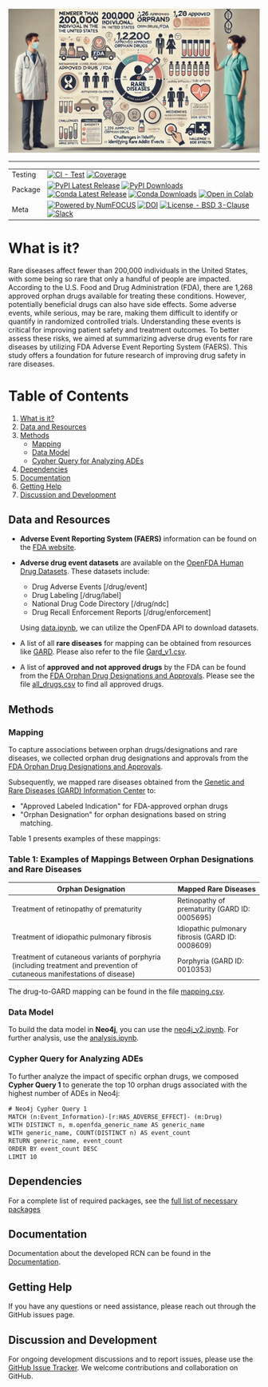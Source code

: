 <p align="center">
  <img src="https://github.com/Jaber-Valinejad/RDAS/blob/master/RDAS_FAERS/Figs/AE.webp" width="600"/>
</p>

---


| | |
| --- | --- |
| Testing | [![CI - Test](https://github.com/pandas-dev/pandas/actions/workflows/unit-tests.yml/badge.svg)](https://github.com/pandas-dev/pandas/actions/workflows/unit-tests.yml) [![Coverage](https://codecov.io/github/pandas-dev/pandas/coverage.svg?branch=main)](https://codecov.io/gh/pandas-dev/pandas) |
| Package | [![PyPI Latest Release](https://img.shields.io/pypi/v/pandas.svg)](https://pypi.org/project/pandas/) [![PyPI Downloads](https://img.shields.io/pypi/dm/pandas.svg?label=PyPI%20downloads)](https://pypi.org/project/pandas/) [![Conda Latest Release](https://anaconda.org/conda-forge/pandas/badges/version.svg)](https://anaconda.org/conda-forge/pandas) [![Conda Downloads](https://img.shields.io/conda/dn/conda-forge/pandas.svg?label=Conda%20downloads)](https://anaconda.org/conda-forge/pandas) [![Open in Colab](https://colab.research.google.com/assets/colab-badge.svg)](https://colab.research.google.com/github.com/Jaber-Valinejad/RDAS/blob/master/RDAS_FAERS/Methods/Neo4j_v2.ipynb)|
| Meta | [![Powered by NumFOCUS](https://img.shields.io/badge/powered%20by-NumFOCUS-orange.svg?style=flat&colorA=E1523D&colorB=007D8A)](https://numfocus.org) [![DOI](https://zenodo.org/badge/DOI/10.5281/zenodo.3509134.svg)](https://doi.org/10.5281/zenodo.3509134) [![License - BSD 3-Clause](https://img.shields.io/pypi/l/pandas.svg)](https://github.com/pandas-dev/pandas/blob/main/LICENSE) [![Slack](https://img.shields.io/badge/join_Slack-information-brightgreen.svg?logo=slack)](https://pandas.pydata.org/docs/dev/development/community.html?highlight=slack#community-slack) |



# What is it?
Rare diseases affect fewer than 200,000 individuals in the United States, with some being so rare that only a handful of people are impacted. According to the U.S. Food and Drug Administration (FDA), there are 1,268 approved orphan drugs available for treating these conditions. However, potentially beneficial drugs can also have side effects. Some adverse events, while serious, may be rare, making them difficult to identify or quantify in randomized controlled trials. Understanding these events is critical for improving patient safety and treatment outcomes. To better assess these risks, we aimed at summarizing adverse drug events for rare diseases by utilizing FDA Adverse Event Reporting System (FAERS). This study offers a foundation for future research of improving drug safety in rare diseases.

# Table of Contents

1. [What is it?](#what-is-it)
2. [Data and Resources](#data-and-resources)
3. [Methods](#methods)
   - [Mapping](#mapping)
   - [Data Model](#data-model)
   - [Cypher Query for Analyzing ADEs](#cypher-query-for-analyzing-ades)
4. [Dependencies](#dependencies)
5.  [Documentation](#documentation)
6.  [Getting Help](#getting-help)
7.  [Discussion and Development](#discussion-and-development)

## Data and Resources

- **Adverse Event Reporting System (FAERS)** information can be found on the [FDA website](https://www.fda.gov/drugs/surveillance/fdas-adverse-event-reporting-system-faers).
- **Adverse drug event datasets** are available on the [OpenFDA Human Drug Datasets](https://open.fda.gov/data/downloads/). These datasets include:
  - Drug Adverse Events [/drug/event]
  - Drug Labeling [/drug/label]
  - National Drug Code Directory [/drug/ndc]
  - Drug Recall Enforcement Reports [/drug/enforcement]
  
  Using [data.ipynb](https://github.com/Jaber-Valinejad/RDAS/blob/master/RDAS_FAERS/Methods/Data.ipynb), we can utilize the OpenFDA API to download datasets.
  
- A list of all **rare diseases** for mapping can be obtained from resources like [GARD](https://rarediseases.info.nih.gov/). Please also refer to the file [Gard_v1.csv](https://github.com/Jaber-Valinejad/RDAS/blob/master/RDAS_FAERS/Data/Gard_v1.csv).
  
- A list of **approved and not approved drugs** by the FDA can be found from the [FDA Orphan Drug Designations and Approvals](https://www.accessdata.fda.gov/scripts/opdlisting/oopd/). Please see the file [all_drugs.csv](https://github.com/Jaber-Valinejad/RDAS/blob/master/RDAS_FAERS/Data/all_drugs.xlsx) to find all approved drugs.

## Methods

### Mapping

To capture associations between orphan drugs/designations and rare diseases, we collected orphan drug designations and approvals from the [FDA Orphan Drug Designations and Approvals](https://fis.fda.gov/sense/app/95239e26-e0be-42d9-a960-9a5f7f1c25ee/sheet/7a47a261-d58b-4203-a8aa-6d3021737452/state/analysis). 

Subsequently, we mapped rare diseases obtained from the [Genetic and Rare Diseases (GARD) Information Center](https://ncats.nih.gov/research/research-resources/gard) to:
- "Approved Labeled Indication" for FDA-approved orphan drugs
- "Orphan Designation" for orphan designations based on string matching.

Table 1 presents examples of these mappings:

### Table 1: Examples of Mappings Between Orphan Designations and Rare Diseases

| Orphan Designation | Mapped Rare Diseases |
| ------------------ | -------------------- |
| Treatment of retinopathy of prematurity | Retinopathy of prematurity (GARD ID: 0005695) |
| Treatment of idiopathic pulmonary fibrosis | Idiopathic pulmonary fibrosis (GARD ID: 0008609) |
| Treatment of cutaneous variants of porphyria (including treatment and prevention of cutaneous manifestations of disease) | Porphyria (GARD ID: 0010353) |

The drug-to-GARD mapping can be found in the file [mapping.csv](https://github.com/Jaber-Valinejad/RDAS/blob/master/RDAS_FAERS/Data/mapping.csv).

### Data Model

To build the data model in **Neo4j**, you can use the [neo4j_v2.ipynb](https://github.com/Jaber-Valinejad/RDAS/blob/master/RDAS_FAERS/Methods/Neo4j_v2.ipynb). For further analysis, use the [analysis.ipynb](https://github.com/Jaber-Valinejad/RDAS/blob/master/RDAS_FAERS/Methods/Analysis.ipynb).

### Cypher Query for Analyzing ADEs

To further analyze the impact of specific orphan drugs, we composed **Cypher Query 1** to generate the top 10 orphan drugs associated with the highest number of ADEs in Neo4j:

```cypher
# Neo4j Cypher Query 1
MATCH (n:Event_Information)-[r:HAS_ADVERSE_EFFECT]- (m:Drug) 
WITH DISTINCT n, m.openfda_generic_name AS generic_name 
WITH generic_name, COUNT(DISTINCT n) AS event_count 
RETURN generic_name, event_count 
ORDER BY event_count DESC 
LIMIT 10
```


## Dependencies

For a complete list of required packages, see the [full list of necessary packages](https://github.com/Jaber-Valinejad/RDAS/blob/master/RDAS_FAERS/requirements-dev.txt)

## Documentation

 Documentation about the developed RCN can be found in the [Documentation](https://github.com/Jaber-Valinejad/RDAS/tree/master/RDAS_FAERS/Docs). 


## Getting Help

If you have any questions or need assistance, please reach out through the GitHub issues page.

## Discussion and Development

For ongoing development discussions and to report issues, please use the [GitHub Issue Tracker](https://github.com/ncats/RDAS/issues). We welcome contributions and collaboration on GitHub.

